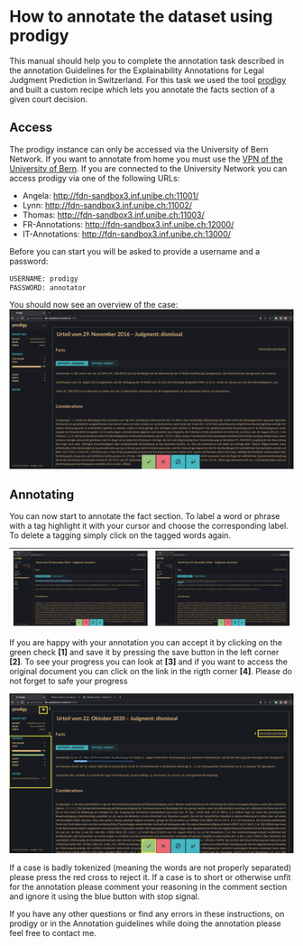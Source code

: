 # How to annotate the dataset using prodigy
This manual should help you to complete the annotation task described in the annotation Guidelines for the Explainability Annotations for Legal Judgment Prediction in Switzerland. 
For this task we used the tool [prodigy](https://prodi.gy/) and built a custom recipe which lets you annotate the facts section of a given court decision.
## Access
The prodigy instance can only be accessed via the University of Bern Network. If you want to annotate from home you must use the [VPN of the University of Bern](https://serviceportal.unibe.ch/sp?id=kb_article_view&sys_kb_id=00cb11e51b005050134ddc6a9b4bcb49).
If you are connected to the University Network you can access prodigy via one of the following URLs:
- Angela: http://fdn-sandbox3.inf.unibe.ch:11001/
- Lynn: http://fdn-sandbox3.inf.unibe.ch:11002/
- Thomas: http://fdn-sandbox3.inf.unibe.ch:11003/
- FR-Annotations: http://fdn-sandbox3.inf.unibe.ch:12000/
- IT-Annotations: http://fdn-sandbox3.inf.unibe.ch:13000/

Before you can start you will be asked to provide a username and a password:
```
USERNAME: prodigy
PASSWORD: annotator
```
You should now see an overview of the case:
![](overview.png)
## Annotating
You can now start to annotate the fact section. To label a word or phrase with a tag highlight it with your cursor and choose the corresponding label. To delete a tagging simply click on the tagged words again. 

| ![](highligth.png) | ![](label.png) |
|---|---|

If you are happy with your annotation you can accept it by clicking on the green check __[1]__ and save it by pressing the save button in the left corner __[2]__.
To see your progress you can look at __[3]__ and if you want to access the original document you can click on the link in the rigth corner __[4]__. Please do not forget to safe your progress

![](overview_2.png)

If a case is badly tokenized (meaning the words are not properly separated) please press the red cross to reject it. If a case is to short or otherwise unfit for the annotation please comment your reasoning in the comment section and ignore it using the blue button with stop signal.

If you have any other questions or find any errors in these instructions, on prodigy or in the Annotation guidelines while doing the annotation please feel free to contact me.